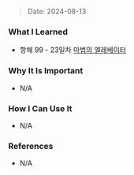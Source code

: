> Date: 2024-08-13

### What I Learned

- 항해 99 - 23일차 [마법의 엘레베이터](https://github.com/tjsry0466/algorithm-study/blob/main/programmers/%EB%A7%88%EB%B2%95%EC%9D%98%20%EC%97%98%EB%A0%88%EB%B2%A0%EC%9D%B4%ED%84%B0.py)

### Why It Is Important

- N/A

### How I Can Use It

- N/A

### References

- N/A
